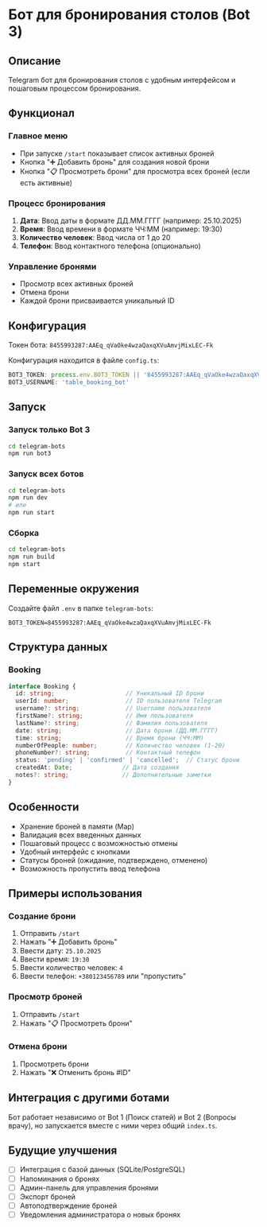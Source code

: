 # Бот для бронирования столов (Bot 3)

## Описание

Telegram бот для бронирования столов с удобным интерфейсом и пошаговым процессом бронирования.

## Функционал

### Главное меню
- При запуске `/start` показывает список активных броней
- Кнопка "➕ Добавить бронь" для создания новой брони
- Кнопка "📋 Просмотреть брони" для просмотра всех броней (если есть активные)

### Процесс бронирования
1. **Дата**: Ввод даты в формате ДД.ММ.ГГГГ (например: 25.10.2025)
2. **Время**: Ввод времени в формате ЧЧ:ММ (например: 19:30)
3. **Количество человек**: Ввод числа от 1 до 20
4. **Телефон**: Ввод контактного телефона (опционально)

### Управление бронями
- Просмотр всех активных броней
- Отмена брони
- Каждой брони присваивается уникальный ID

## Конфигурация

Токен бота: `8455993287:AAEq_qVaOke4wzaQaxqXVuAmvjMixLEC-Fk`

Конфигурация находится в файле `config.ts`:
```typescript
BOT3_TOKEN: process.env.BOT3_TOKEN || '8455993287:AAEq_qVaOke4wzaQaxqXVuAmvjMixLEC-Fk'
BOT3_USERNAME: 'table_booking_bot'
```

## Запуск

### Запуск только Bot 3
```bash
cd telegram-bots
npm run bot3
```

### Запуск всех ботов
```bash
cd telegram-bots
npm run dev
# или
npm run start
```

### Сборка
```bash
cd telegram-bots
npm run build
npm start
```

## Переменные окружения

Создайте файл `.env` в папке `telegram-bots`:
```env
BOT3_TOKEN=8455993287:AAEq_qVaOke4wzaQaxqXVuAmvjMixLEC-Fk
```

## Структура данных

### Booking
```typescript
interface Booking {
  id: string;                    // Уникальный ID брони
  userId: number;                // ID пользователя Telegram
  username?: string;             // Username пользователя
  firstName?: string;            // Имя пользователя
  lastName?: string;             // Фамилия пользователя
  date: string;                  // Дата брони (ДД.ММ.ГГГГ)
  time: string;                  // Время брони (ЧЧ:ММ)
  numberOfPeople: number;        // Количество человек (1-20)
  phoneNumber?: string;          // Контактный телефон
  status: 'pending' | 'confirmed' | 'cancelled';  // Статус брони
  createdAt: Date;              // Дата создания
  notes?: string;               // Дополнительные заметки
}
```

## Особенности

- Хранение броней в памяти (Map)
- Валидация всех введенных данных
- Пошаговый процесс с возможностью отмены
- Удобный интерфейс с кнопками
- Статусы броней (ожидание, подтверждено, отменено)
- Возможность пропустить ввод телефона

## Примеры использования

### Создание брони
1. Отправить `/start`
2. Нажать "➕ Добавить бронь"
3. Ввести дату: `25.10.2025`
4. Ввести время: `19:30`
5. Ввести количество человек: `4`
6. Ввести телефон: `+380123456789` или "пропустить"

### Просмотр броней
1. Отправить `/start`
2. Нажать "📋 Просмотреть брони"

### Отмена брони
1. Просмотреть брони
2. Нажать "❌ Отменить бронь #ID"

## Интеграция с другими ботами

Бот работает независимо от Bot 1 (Поиск статей) и Bot 2 (Вопросы врачу), но запускается вместе с ними через общий `index.ts`.

## Будущие улучшения

- [ ] Интеграция с базой данных (SQLite/PostgreSQL)
- [ ] Напоминания о бронях
- [ ] Админ-панель для управления бронями
- [ ] Экспорт броней
- [ ] Автоподтверждение броней
- [ ] Уведомления администратора о новых бронях